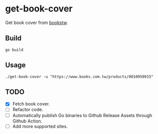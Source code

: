 # get-book-cover

Get book cover from [bookstw](https://www.books.com.tw/).

## Build
```
go build
```

## Usage
```
./get-book-cover -u "https://www.books.com.tw/products/0010950915"
```

## TODO
- [X] Fetch book cover.
- [ ] Refactor code.
- [ ] Automatically publish Go binaries to Github Release Assets through Github Action.
- [ ] Add more supported sites.
